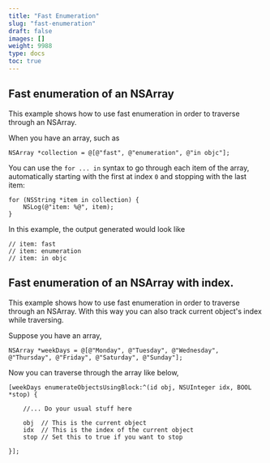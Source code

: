 ```yaml
---
title: "Fast Enumeration"
slug: "fast-enumeration"
draft: false
images: []
weight: 9988
type: docs
toc: true
---
```


## Fast enumeration of an NSArray
This example shows how to use fast enumeration in order to traverse through an NSArray.
    
When you have an array, such as

    NSArray *collection = @[@"fast", @"enumeration", @"in objc"];
    

You can use the `for ... in` syntax to go through each item of the array, automatically starting with the first at index `0` and stopping with the last item:

    for (NSString *item in collection) {
        NSLog(@"item: %@", item);
    }
    
In this example, the output generated would look like

    // item: fast
    // item: enumeration
    // item: in objc

## Fast enumeration of an NSArray with index.

This example shows how to use fast enumeration in order to traverse through an NSArray. With this way you can also track current object's index while traversing.

Suppose you have an array, 

    NSArray *weekDays = @[@"Monday", @"Tuesday", @"Wednesday", @"Thursday", @"Friday", @"Saturday", @"Sunday"];

Now you can traverse through the array like below,

    [weekDays enumerateObjectsUsingBlock:^(id obj, NSUInteger idx, BOOL *stop) {
    
        //... Do your usual stuff here
    
        obj  // This is the current object
        idx  // This is the index of the current object
        stop // Set this to true if you want to stop
    
    }];

